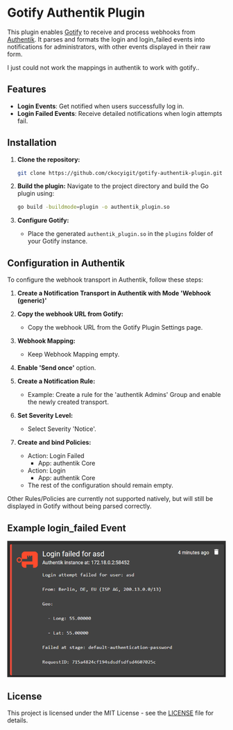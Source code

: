 
# Gotify Authentik Plugin

This plugin enables [Gotify](https://gotify.net) to receive and process webhooks from [Authentik](https://goauthentik.io). It parses and formats the login and login_failed events into notifications for administrators, with other events displayed in their raw form.

I just could not work the mappings in authentik to work with gotify..

## Features
- **Login Events**: Get notified when users successfully log in.
- **Login Failed Events**: Receive detailed notifications when login attempts fail.

## Installation

1. **Clone the repository:**
   ```bash
   git clone https://github.com/ckocyigit/gotify-authentik-plugin.git
   ```

2. **Build the plugin:**
   Navigate to the project directory and build the Go plugin using:
   ```bash
   go build -buildmode=plugin -o authentik_plugin.so
   ```

3. **Configure Gotify:**
   - Place the generated `authentik_plugin.so` in the `plugins` folder of your Gotify instance.

## Configuration in Authentik

To configure the webhook transport in Authentik, follow these steps:

1. **Create a Notification Transport in Authentik with Mode 'Webhook (generic)'**

2. **Copy the webhook URL from Gotify:**
   - Copy the webhook URL from the Gotify Plugin Settings page.

3. **Webhook Mapping:**
   - Keep Webhook Mapping empty.

4. **Enable 'Send once'** option.

5. **Create a Notification Rule:**
   - Example: Create a rule for the 'authentik Admins' Group and enable the newly created transport.

6. **Set Severity Level:**
   - Select Severity 'Notice'.

7. **Create and bind Policies:**
   - Action: Login Failed
     - App: authentik Core
   - Action: Login
     - App: authentik Core
   - The rest of the configuration should remain empty.

Other Rules/Policies are currently not supported natively, but will still be displayed in Gotify without being parsed correctly.


## Example login_failed Event

![Example login_failed Event](example.png)

## License
This project is licensed under the MIT License - see the [LICENSE](LICENSE) file for details.

